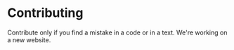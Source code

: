 # Contributing

Contribute only if you find a mistake in a code or in a text.
We're working on a new website.
